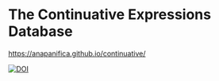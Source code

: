 # The Continuative Expressions Database

https://anapanifica.github.io/continuative/

[![DOI](https://zenodo.org/badge/DOI/10.5281/zenodo.8352034.svg)](https://doi.org/10.5281/zenodo.8352034)
